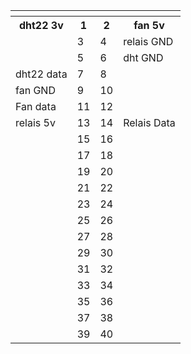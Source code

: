 <table class="tg"><thead>
 <tr>
    <th class="tg-0pky"></th>
    <th class="tg-0pky"></th>
    <th class="tg-0pky"></th>
    <th class="tg-0pky"></th>
  </tr>
 </thead>
<tbody>
 <tr>
    <th class="tg-0pky">dht22 3v</th>
    <th class="tg-0pky">1</th>
    <th class="tg-0pky">2</th>
    <th class="tg-0pky">fan 5v</th>
  </tr>
  <tr>
    <td class="tg-0pky"></td>
    <td class="tg-0pky">3</td>
    <td class="tg-0pky">4</td>
    <td class="tg-0pky">relais GND</td>
  </tr>
  <tr>
    <td class="tg-0pky"></td>
    <td class="tg-0pky">5</td>
    <td class="tg-0pky">6</td>
    <td class="tg-0pky">dht GND</td>
  </tr>
  <tr>
    <td class="tg-0pky">dht22 data</td>
    <td class="tg-0pky">7</td>
    <td class="tg-0pky">8</td>
    <td class="tg-0pky"></td>
  </tr>
  <tr>
    <td class="tg-0pky">fan GND</td>
    <td class="tg-0pky">9</td>
    <td class="tg-0pky">10</td>
    <td class="tg-0pky"></td>
  </tr>
  <tr>
    <td class="tg-0pky">Fan data</td>
    <td class="tg-0pky">11</td>
    <td class="tg-0pky">12</td>
    <td class="tg-0pky"></td>
  </tr>
  <tr>
    <td class="tg-0pky">relais 5v</td>
    <td class="tg-0pky">13</td>
    <td class="tg-0pky">14</td>
    <td class="tg-0pky">Relais Data</td>
  </tr>
  <tr>
    <td class="tg-0pky"></td>
    <td class="tg-0pky">15</td>
    <td class="tg-0pky">16</td>
    <td class="tg-0pky"></td>
  </tr>
  <tr>
    <td class="tg-0pky"></td>
    <td class="tg-0pky">17</td>
    <td class="tg-0pky">18</td>
    <td class="tg-0pky"></td>
  </tr>
  <tr>
    <td class="tg-0pky"></td>
    <td class="tg-0pky">19</td>
    <td class="tg-0pky">20</td>
    <td class="tg-0pky"></td>
  </tr>
  <tr>
    <td class="tg-0pky"></td>
    <td class="tg-0pky">21</td>
    <td class="tg-0pky">22</td>
    <td class="tg-0pky"></td>
  </tr>
  <tr>
    <td class="tg-0pky"></td>
    <td class="tg-0pky">23</td>
    <td class="tg-0pky">24</td>
    <td class="tg-0pky"></td>
  </tr>
  <tr>
    <td class="tg-0pky"></td>
    <td class="tg-0pky">25</td>
    <td class="tg-0pky">26</td>
    <td class="tg-0pky"></td>
  </tr>
  <tr>
    <td class="tg-0pky"></td>
    <td class="tg-0pky">27</td>
    <td class="tg-0pky">28</td>
    <td class="tg-0pky"></td>
  </tr>
  <tr>
    <td class="tg-0pky"></td>
    <td class="tg-0pky">29</td>
    <td class="tg-0pky">30</td>
    <td class="tg-0pky"></td>
  </tr>
  <tr>
    <td class="tg-0pky"></td>
    <td class="tg-0pky">31</td>
    <td class="tg-0pky">32</td>
    <td class="tg-0pky"></td>
  </tr>
  <tr>
    <td class="tg-0pky"></td>
    <td class="tg-0pky">33</td>
    <td class="tg-0pky">34</td>
    <td class="tg-0pky"></td>
  </tr>
  <tr>
    <td class="tg-0pky"></td>
    <td class="tg-0pky">35</td>
    <td class="tg-0pky">36</td>
    <td class="tg-0pky"></td>
  </tr>
  <tr>
    <td class="tg-0pky"></td>
    <td class="tg-0pky">37</td>
    <td class="tg-0pky">38</td>
    <td class="tg-0pky"></td>
  </tr>
  <tr>
    <td class="tg-0pky"></td>
    <td class="tg-0pky">39</td>
    <td class="tg-0pky">40</td>
    <td class="tg-0pky"></td>
  </tr>
</tbody></table>